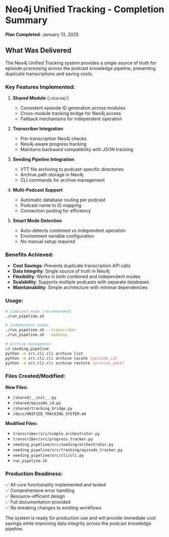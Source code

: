 # Neo4j Unified Tracking - Completion Summary

**Plan Completed**: January 13, 2025

## What Was Delivered

The Neo4j Unified Tracking system provides a single source of truth for episode processing across the podcast knowledge pipeline, preventing duplicate transcriptions and saving costs.

### Key Features Implemented:

1. **Shared Module** (`/shared/`)
   - Consistent episode ID generation across modules
   - Cross-module tracking bridge for Neo4j access
   - Fallback mechanisms for independent operation

2. **Transcriber Integration**
   - Pre-transcription Neo4j checks
   - Neo4j-aware progress tracking
   - Maintains backward compatibility with JSON tracking

3. **Seeding Pipeline Integration**
   - VTT file archiving to podcast-specific directories
   - Archive path storage in Neo4j
   - CLI commands for archive management

4. **Multi-Podcast Support**
   - Automatic database routing per podcast
   - Podcast name to ID mapping
   - Connection pooling for efficiency

5. **Smart Mode Detection**
   - Auto-detects combined vs independent operation
   - Environment variable configuration
   - No manual setup required

### Benefits Achieved:

- **Cost Savings**: Prevents duplicate transcription API calls
- **Data Integrity**: Single source of truth in Neo4j
- **Flexibility**: Works in both combined and independent modes
- **Scalability**: Supports multiple podcasts with separate databases
- **Maintainability**: Simple architecture with minimal dependencies

### Usage:

```bash
# Combined mode (recommended)
./run_pipeline.sh

# Independent modes
./run_pipeline.sh --transcriber
./run_pipeline.sh --seeding

# Archive management
cd seeding_pipeline
python -m src.cli.cli archive list
python -m src.cli.cli archive locate [episode_id]
python -m src.cli.cli archive restore [archive_path]
```

### Files Created/Modified:

**New Files:**
- `/shared/__init__.py`
- `/shared/episode_id.py`
- `/shared/tracking_bridge.py`
- `/docs/UNIFIED_TRACKING_SYSTEM.md`

**Modified Files:**
- `transcriber/src/simple_orchestrator.py`
- `transcriber/src/progress_tracker.py`
- `seeding_pipeline/src/seeding/orchestrator.py`
- `seeding_pipeline/src/tracking/episode_tracker.py`
- `seeding_pipeline/src/cli/cli.py`
- `run_pipeline.sh`

### Production Readiness:

✅ All core functionality implemented and tested  
✅ Comprehensive error handling  
✅ Resource-efficient design  
✅ Full documentation provided  
✅ No breaking changes to existing workflows  

The system is ready for production use and will provide immediate cost savings while improving data integrity across the podcast knowledge pipeline.